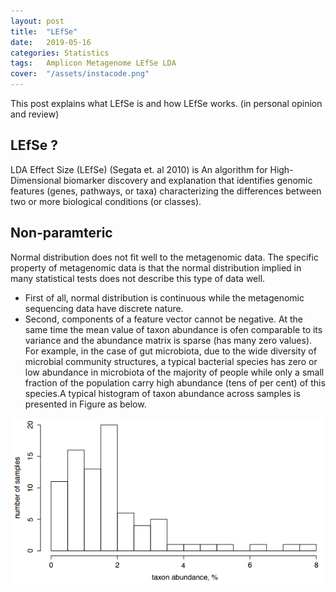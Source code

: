 ```yaml
---
layout: post
title:  "LEfSe"
date:   2019-05-16
categories: Statistics
tags:	Amplicon Metagenome LEfSe LDA
cover:  "/assets/instacode.png"
---
```


This post explains what LEfSe is and how LEfSe works. (in personal opinion and review)

## LEfSe ?
LDA Effect Size (LEfSe) (Segata et. al 2010) is An algorithm for High-Dimensional biomarker discovery and explanation that identifies genomic features (genes, pathways, or taxa) characterizing the differences between two or more biological conditions (or classes).


## Non-paramteric 
Normal distribution does not fit well to the metagenomic data.
The specific property of metagenomic data is that the normal distribution implied in many statistical tests does not describe this type of data well. 
* First of all, normal distribution is continuous while the metagenomic sequencing data have discrete nature.
* Second, components of a feature vector cannot be negative. At the same time the mean value of taxon abundance is ofen comparable to its variance and the abundance matrix is sparse (has many zero values).
For example, in the case of gut microbiota, due to the wide diversity of microbial community structures, a typical bacterial species has zero or low abundance in microbiota of the majority of people while only a small fraction of the population carry high abundance (tens of per cent) of this species.A typical histogram of taxon abundance across samples is presented in Figure as below.

<a href="/assets/lefse/lefse_non-parametric.PNG" data-lightbox="falcon9-large" data-title="example">
  <img src="/assets/lefse/lefse_non-parametric.PNG" title="example">
</a>
